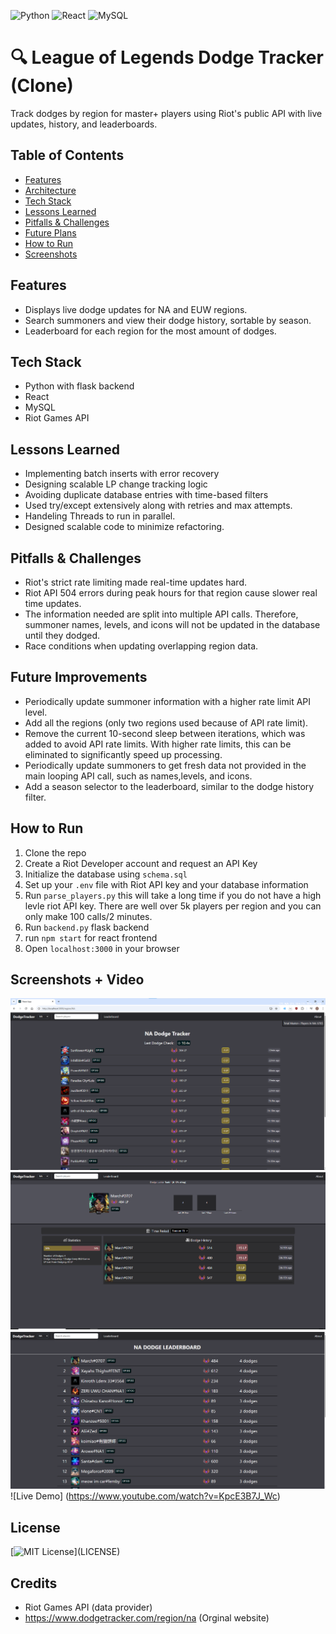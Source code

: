 ![Python](https://img.shields.io/badge/python-3.10-blue)
![React](https://img.shields.io/badge/react-18.x-blue)
![MySQL](https://img.shields.io/badge/database-MySQL-blue)

# 🔍 League of Legends Dodge Tracker (Clone)

Track dodges by region for master+ players using Riot's public API with live updates, history, and leaderboards.

## Table of Contents

- [Features](#features)
- [Architecture](#architecture)
- [Tech Stack](#tech-stack)
- [Lessons Learned](#lessons-learned)
- [Pitfalls & Challenges](#pitfalls--challenges)
- [Future Plans](#future-plans)
- [How to Run](#how-to-run)
- [Screenshots](#screenshots)

## Features

- Displays live dodge updates for NA and EUW regions.
- Search summoners and view their dodge history, sortable by season.
- Leaderboard for each region for the most amount of dodges.

## Tech Stack

- Python with flask backend
- React
- MySQL
- Riot Games API

## Lessons Learned

- Implementing batch inserts with error recovery
- Designing scalable LP change tracking logic
- Avoiding duplicate database entries with time-based filters
- Used try/except extensively along with retries and max attempts.
- Handeling Threads to run in parallel.
- Designed scalable code to minimize refactoring.

## Pitfalls & Challenges

- Riot's strict rate limiting made real-time updates hard.
- Riot API 504 errors during peak hours for that region cause slower real time updates.
- The information needed are split into multiple API calls. Therefore, summoner names, levels, and icons will not be updated in the database until they dodged.
- Race conditions when updating overlapping region data.

## Future Improvements

- Periodically update summoner information with a higher rate limit API level.
- Add all the regions (only two regions used because of API rate limit).
- Remove the current 10-second sleep between iterations, which was added to avoid API rate limits. With higher rate limits, this can be eliminated to significantly speed up processing.
- Periodically update summoners to get fresh data not provided in the main looping API call, such as names,levels, and icons.
- Add a season selector to the leaderboard, similar to the dodge history filter.

## How to Run

1. Clone the repo
2. Create a Riot Developer account and request an API Key
3. Initialize the database using `schema.sql`
4. Set up your `.env` file with Riot API key and your database information
5. Run `parse_players.py` this will take a long time if you do not have a high levle riot API key. There are well over 5k players per region and you can only make 100 calls/2 minutes.
6. Run `backend.py` flask backend
7. run `npm start` for react frontend
8. Open `localhost:3000` in your browser

## Screenshots + Video

![Dodge Page](React/dodge-tracker/public/Images/DodgePage.png)  
![Summoner Page](React/dodge-tracker/public/Images/SummonerPage.png)  
![Leaderboard Page](React/dodge-tracker/public/Images/Leaderboard.png)
![Live Demo] (https://www.youtube.com/watch?v=KpcE3B7J_Wc)

## License

[![MIT License](https://img.shields.io/apm/l/atomic-design-ui.svg?)](LICENSE)

## Credits

- Riot Games API (data provider)
- https://www.dodgetracker.com/region/na (Orginal website)
